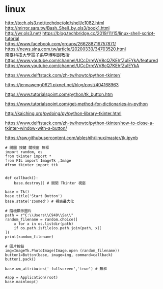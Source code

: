 # linux


http://tech.ols3.net/techdoc/old/shell/c1082.html  
http://mirror.sars.tw/Bash_Shell_by_ols3/book1.html  
http://wr.ols3.net/
https://blog.techbridge.cc/2019/11/15/linux-shell-script-tutorial  
https://www.facebook.com/groups/266288716757871/  
https://news.sina.com.tw/article/20200330/34703520.html  
南臺科技大學電子系李博明副教授  
https://www.youtube.com/channel/UCcDrreWV8cQ7KEhfZuIEYkA/featured  
https://www.youtube.com/channel/UCcDrreWV8cQ7KEhfZuIEYkA  

https://www.delftstack.com/zh-tw/howto/python-tkinter/  


https://jennaweng0621.pixnet.net/blog/post/404168963  


https://www.tutorialspoint.com/python/tk_button.htm  

https://www.tutorialspoint.com/get-method-for-dictionaries-in-python  

http://kaiching.org/pydoing/py/python-library-tkinter.html  

https://www.delftstack.com/zh-tw/howto/python-tkinter/how-to-close-a-tkinter-window-with-a-button/  


https://raw.githubusercontent.com/ableshih/linux/master/tk.ipynb  



```
# 開圖 按鍵 關視窗 無框
import random, os
from tkinter import *
from PIL import ImageTk ,Image
#from tkinter import ttk


def callback():
    base.destroy() # 關閉 Tkinter 視窗

base = Tk()
base.title('Start Button')
base.state('zoomed') # 視窗最大化

# 隨機顯示圖片
path = r"C:\\Users\\C940\\Sa\\"
random_filename = random.choice([
    x for x in os.listdir(path)
    if os.path.isfile(os.path.join(path, x))
])
print(random_filename)

# 圖片按鈕
img=ImageTk.PhotoImage(Image.open (random_filename))
button1=Button(base, image=img, command=callback)
button1.pack()

base.wm_attributes('-fullscreen','true') # 無框

#app = Application(root)
base.mainloop()
```

